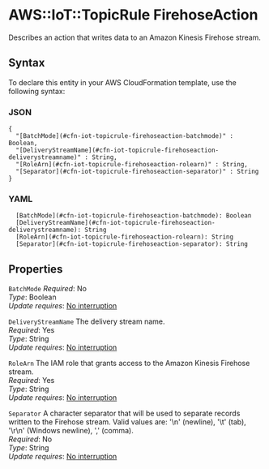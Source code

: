 # AWS::IoT::TopicRule FirehoseAction<a name="aws-properties-iot-topicrule-firehoseaction"></a>

Describes an action that writes data to an Amazon Kinesis Firehose stream\.

## Syntax<a name="aws-properties-iot-topicrule-firehoseaction-syntax"></a>

To declare this entity in your AWS CloudFormation template, use the following syntax:

### JSON<a name="aws-properties-iot-topicrule-firehoseaction-syntax.json"></a>

```
{
  "[BatchMode](#cfn-iot-topicrule-firehoseaction-batchmode)" : Boolean,
  "[DeliveryStreamName](#cfn-iot-topicrule-firehoseaction-deliverystreamname)" : String,
  "[RoleArn](#cfn-iot-topicrule-firehoseaction-rolearn)" : String,
  "[Separator](#cfn-iot-topicrule-firehoseaction-separator)" : String
}
```

### YAML<a name="aws-properties-iot-topicrule-firehoseaction-syntax.yaml"></a>

```
  [BatchMode](#cfn-iot-topicrule-firehoseaction-batchmode): Boolean
  [DeliveryStreamName](#cfn-iot-topicrule-firehoseaction-deliverystreamname): String
  [RoleArn](#cfn-iot-topicrule-firehoseaction-rolearn): String
  [Separator](#cfn-iot-topicrule-firehoseaction-separator): String
```

## Properties<a name="aws-properties-iot-topicrule-firehoseaction-properties"></a>

`BatchMode`  <a name="cfn-iot-topicrule-firehoseaction-batchmode"></a>
*Required*: No  
*Type*: Boolean  
*Update requires*: [No interruption](https://docs.aws.amazon.com/AWSCloudFormation/latest/UserGuide/using-cfn-updating-stacks-update-behaviors.html#update-no-interrupt)

`DeliveryStreamName`  <a name="cfn-iot-topicrule-firehoseaction-deliverystreamname"></a>
The delivery stream name\.  
*Required*: Yes  
*Type*: String  
*Update requires*: [No interruption](https://docs.aws.amazon.com/AWSCloudFormation/latest/UserGuide/using-cfn-updating-stacks-update-behaviors.html#update-no-interrupt)

`RoleArn`  <a name="cfn-iot-topicrule-firehoseaction-rolearn"></a>
The IAM role that grants access to the Amazon Kinesis Firehose stream\.  
*Required*: Yes  
*Type*: String  
*Update requires*: [No interruption](https://docs.aws.amazon.com/AWSCloudFormation/latest/UserGuide/using-cfn-updating-stacks-update-behaviors.html#update-no-interrupt)

`Separator`  <a name="cfn-iot-topicrule-firehoseaction-separator"></a>
A character separator that will be used to separate records written to the Firehose stream\. Valid values are: '\\n' \(newline\), '\\t' \(tab\), '\\r\\n' \(Windows newline\), ',' \(comma\)\.  
*Required*: No  
*Type*: String  
*Update requires*: [No interruption](https://docs.aws.amazon.com/AWSCloudFormation/latest/UserGuide/using-cfn-updating-stacks-update-behaviors.html#update-no-interrupt)